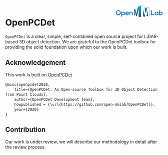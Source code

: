 <img src="docs/open_mmlab.png" align="right" width="30%">

# OpenPCDet

`OpenPCDet` is a clear, simple, self-contained open source project for LiDAR-based 3D object detection. We are grateful to the OpenPCDet toolbox for providing the solid foundation upon which our work is built.

## Acknowledgement 
This work is built on [OpenPCDet](https://github.com/open-mmlab/OpenPCDet)
```
@misc{openpcdet2020,
    title={OpenPCDet: An Open-source Toolbox for 3D Object Detection from Point Clouds},
    author={OpenPCDet Development Team},
    howpublished = {\url{https://github.com/open-mmlab/OpenPCDet}},
    year={2020}
}
```

## Contribution
Our work is under review, we will describe our methodology in detail after the review process.

